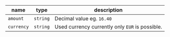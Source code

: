 | name       | type     | description                                     |
|------------|----------|-------------------------------------------------|
| `amount`   | `string` | Decimal value eg. `16.40`                       |
| `currency` | `string` | Used currency currently only `EUR` is possible. |
